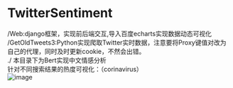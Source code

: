 # TwitterSentiment  
/Web:django框架，实现前后端交互,导入百度echarts实现数据动态可视化  
/GetOldTweets3:Python实现爬取Twitter实时数据，注意要将Proxy键值对改为自己的代理，同时及时更新cookie，不然会出错。  
./ 本目录下为Bert实现中文情感分析  
针对不同搜索结果的热度可视化：（corinavirus）    
![image](https://user-images.githubusercontent.com/78432083/109454728-d2c57500-7a8f-11eb-83a0-6bb552d70567.png)  
